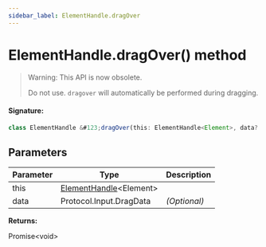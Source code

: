 ```yaml
---
sidebar_label: ElementHandle.dragOver
---
```


# ElementHandle.dragOver() method

> Warning: This API is now obsolete.
>
> Do not use. `dragover` will automatically be performed during dragging.

#### Signature:

```typescript
class ElementHandle &#123;dragOver(this: ElementHandle<Element>, data?: Protocol.Input.DragData): Promise<void>;&#125;
```

## Parameters

| Parameter | Type                                                         | Description  |
| --------- | ------------------------------------------------------------ | ------------ |
| this      | [ElementHandle](./puppeteer.elementhandle.md)&lt;Element&gt; |              |
| data      | Protocol.Input.DragData                                      | _(Optional)_ |

**Returns:**

Promise&lt;void&gt;
